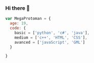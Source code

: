 ### Hi there 👋

```js
var MegaProtoman = {
  age: 19,
  code: {
    basic = ['python', 'c#', 'java'],
    medium = ['c++', 'HTML', 'CSS'],
    avanced = ['javaScript', 'GML']
  }

}
```

<!--
**Megaprotoman12/Megaprotoman12** is a ✨ _special_ ✨ repository because its `README.md` (this file) appears on your GitHub profile.



Here are some ideas to get you started:

- 🔭 I’m currently working on ...
- 🌱 I’m currently learning ...
- 👯 I’m looking to collaborate on ...
- 🤔 I’m looking for help with ...
- 💬 Ask me about ...
- 📫 How to reach me: ...
- 😄 Pronouns: ...
- ⚡ Fun fact: ...
-->
